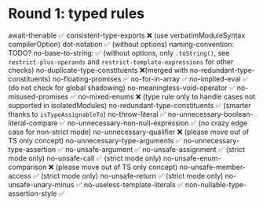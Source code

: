 # Round 1: typed rules

await-thenable ✅
consistent-type-exports ❌ (use verbatimModuleSyntax compilerOption)
dot-notation ✅ (without options)
naming-convention: TODO?
no-base-to-string: ✅ (without options, only `.toString()`, see `restrict-plus-operands` and `restrict-template-expressions` for other checks)
no-duplicate-type-constituents ❌(merged with no-redundant-type-constituents)
no-floating-promises ✅
no-for-in-array ✅
no-implied-eval ✅ (do not check for global shadowing)
no-meaningless-void-operator ✅
no-misused-promises ✅
no-mixed-enums ❌ (type rule only to handle cases not supported in isolatedModules)
no-redundant-type-constituents ✅ (smarter thanks to `isTypeAssignableTo`)
no-throw-literal ✅
no-unnecessary-boolean-literal-compare ✅
no-unnecessary-non-null-expression ✅ (no crazy edge case for non-strict mode)
no-unnecessary-qualifier ❌ (please move out of TS only concept)
no-unnecessary-type-arguments ✅
no-unnecessary-type-assertion ✅
no-unsafe-argument ✅
no-unsafe-assignment ✅ (strict mode only)
no-unsafe-call ✅ (strict mode only)
no-unsafe-enum-comparison ❌ (please move out of TS only concept)
no-unsafe-member-access ✅ (strict mode only)
no-unsafe-return ✅ (strict mode only)
no-unsafe-unary-minus ✅
no-useless-template-literals ✅
non-nullable-type-assertion-style ✅
